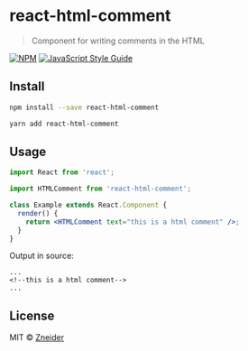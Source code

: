 # react-html-comment

> Component for writing comments in the HTML

[![NPM](https://img.shields.io/npm/v/react-html-comment.svg)](https://www.npmjs.com/package/react-html-comment)
[![JavaScript Style Guide](https://img.shields.io/badge/code_style-standard-brightgreen.svg)](https://standardjs.com)

## Install

```bash
npm install --save react-html-comment

yarn add react-html-comment
```

## Usage

```jsx
import React from 'react';

import HTMLComment from 'react-html-comment';

class Example extends React.Component {
  render() {
    return <HTMLComment text="this is a html comment" />;
  }
}
```

Output in source:

```
...
<!--this is a html comment-->
...
```

## License

MIT © [Zneider](https://github.com/Zneider)
